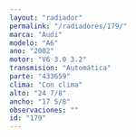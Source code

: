 ```yaml
---
layout: "radiador"
permalink: "/radiadores/179/"
marca: "Audi"
modelo: "A6"
ano: "2002"
motor: "V6 3.0 3.2"
transmision: "Automática"
parte: "433659"
clima: "Con clima"
alto: "24 7/8"
ancho: "17 5/8"
observaciones: ""
id: "179"
---
```


